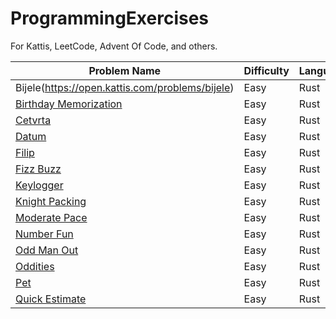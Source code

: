 # ProgrammingExercises
For Kattis, LeetCode, Advent Of Code, and others. 


|Problem Name|Difficulty|Language|
|--|--|--|
|Bijele(https://open.kattis.com/problems/bijele)|Easy|Rust|
|[Birthday Memorization](https://open.kattis.com/problems/fodelsedagsmemorisering)|Easy|Rust|
|[Cetvrta](https://open.kattis.com/problems/cetvrta)|Easy|Rust|
|[Datum](https://open.kattis.com/problems/datum)|Easy|Rust|
|[Filip](https://open.kattis.com/problems/filip)|Easy|Rust|
|[Fizz Buzz](https://open.kattis.com/problems/fizzbuzz)|Easy|Rust|
|[Keylogger](https://open.kattis.com/problems/keylogger)|Easy|Rust|
|[Knight Packing](https://open.kattis.com/problems/knightpacking)|Easy|Rust|
|[Moderate Pace](https://open.kattis.com/problems/moderatepace)|Easy|Rust|
|[Number Fun](https://open.kattis.com/problems/numberfun)|Easy|Rust|
|[Odd Man Out](https://open.kattis.com/problems/oddmanout)|Easy|Rust|
|[Oddities](https://open.kattis.com/problems/oddities)|Easy|Rust|
|[Pet](https://open.kattis.com/problems/pet)|Easy|Rust|
|[Quick Estimate](https://open.kattis.com/problems/quickestimate)|Easy|Rust|
